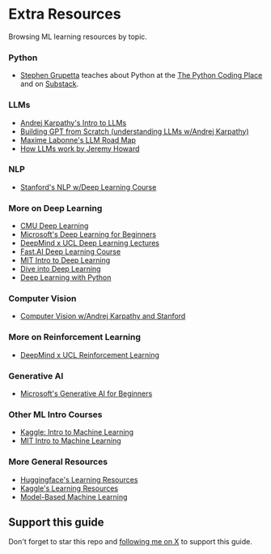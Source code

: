 # Extra Resources

Browsing ML learning resources by topic.

### Python

* [Stephen Grupetta](https://twitter.com/s_gruppetta_ct) teaches about Python at the [The Python Coding Place](https://thepythoncodingplace.com/) and on [Substack](https://www.thepythoncodingstack.com/).

### LLMs

* [Andrej Karpathy's Intro to LLMs](https://www.youtube.com/watch?v=zjkBMFhNj_g)
* [Building GPT from Scratch (understanding LLMs w/Andrej Karpathy)](https://www.youtube.com/watch?v=kCc8FmEb1nY)
* [Maxime Labonne's LLM Road Map](https://github.com/mlabonne/llm-course)
* [How LLMs work by Jeremy Howard](https://x.com/jeremyphoward/status/1707188542768865725?s=20)

### NLP

* [Stanford's NLP w/Deep Learning Course](https://www.youtube.com/playlist?list=PLoROMvodv4rMFqRtEuo6SGjY4XbRIVRd4)

### More on Deep Learning

* [CMU Deep Learning](https://www.youtube.com/playlist?list=PLp-0K3kfddPxRmjgjm0P1WT6H-gTqE8j9)
* [Microsoft's Deep Learning for Beginners](https://microsoft.github.io/Data-Science-For-Beginners/#/)
* [DeepMind x UCL Deep Learning Lectures](https://www.youtube.com/playlist?list=PLqYmG7hTraZDVH599EItlEWsUOsJbAodm)
* [Fast.AI Deep Learning Course](https://course.fast.ai/)
* [MIT Intro to Deep Learning](https://www.youtube.com/playlist?list=PLtBw6njQRU-rwp5__7C0oIVt26ZgjG9NI)
* [Dive into Deep Learning](https://d2l.ai/)
* [Deep Learning with Python](https://www.manning.com/books/deep-learning-with-python-second-edition?a_aid=keras&a_bid=76564dff)

### Computer Vision
* [Computer Vision w/Andrej Karpathy and Stanford](https://www.youtube.com/playlist?list=PL3FW7Lu3i5JvHM8ljYj-zLfQRF3EO8sYv)

### More on Reinforcement Learning
* [DeepMind x UCL Reinforcement Learning](https://www.youtube.com/playlist?list=PLqYmG7hTraZBKeNJ-JE_eyJHZ7XgBoAyb)

### Generative AI
* [Microsoft's Generative AI for Beginners](https://github.com/microsoft/generative-ai-for-beginners?WT.mc_id=academic-105485-koreyst)

### Other ML Intro Courses
* [Kaggle: Intro to Machine Learning](https://www.kaggle.com/learn/intro-to-machine-learning)
* [MIT Intro to Machine Learning](https://openlearninglibrary.mit.edu/courses/course-v1:MITx+6.036+1T2019/about)

### More General Resources
* [Huggingface's Learning Resources](https://huggingface.co/learn)
* [Kaggle's Learning Resources](https://www.kaggle.com/learn)
* [Model-Based Machine Learning](https://mbmlbook.com/toc.html)

## Support this guide

Don't forget to star this repo and [following me on X](https://x.com/loganthorneloe) to support this guide.